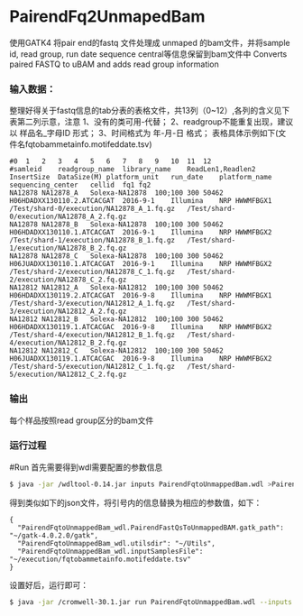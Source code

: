 # PairendFq2UnmapedBam
使用GATK4 将pair end的fastq 文件处理成 unmaped 的bam文件，并将sample id, read group, run date sequence central等信息保留到bam文件中
Converts paired FASTQ to uBAM and adds read group information 

### 输入数据：
整理好得关于fastq信息的tab分表的表格文件，共13列（0~12）,各列的含义见下表第二列示意，注意
  1、没有的类可用-代替；
  2、readgroup不能重复出现，建议以 样品名_字母ID 形式；
  3、时间格式为 年-月-日 格式；
表格具体示例如下(文件名fqtobammetainfo.motifeddate.tsv)
```
#0	1	2	3	4	5	6	7	8	9	10	11	12
#samleid	readgroup_name	library_name	ReadLen1,Readlen2	InsertSize	DataSize(M)	platform_unit	run_date	platform_name	sequencing_center	cellid	fq1	fq2
NA12878	NA12878_A	Solexa-NA12878	100;100	300	50462	H06HDADXX130110.2.ATCACGAT	2016-9-1	Illumina	NRP	HWWMFBGX1	/Test/shard-0/execution/NA12878_A_1.fq.gz	/Test/shard-0/execution/NA12878_A_2.fq.gz
NA12878	NA12878_B	Solexa-NA12878	100;100	300	50462	H06HDADXX130110.1.ATCACGAT	2016-9-1	Illumina	NRP	HWWMFBGX2	/Test/shard-1/execution/NA12878_B_1.fq.gz	/Test/shard-1/execution/NA12878_B_2.fq.gz
NA12878	NA12878_C	Solexa-NA12878	100;100	300	50462	H06JUADXX130110.1.ATCACGAT	2016-9-1	Illumina	NRP	HWWMFBGX2	/Test/shard-2/execution/NA12878_C_1.fq.gz	/Test/shard-2/execution/NA12878_C_2.fq.gz
NA12812	NA12812_A	Solexa-NA12812	100;100	300	50462	H06HDADXX130119.2.ATCACGAT	2016-9-8	Illumina	NRP	HWWMFBGX1	/Test/shard-3/execution/NA12812_A_1.fq.gz	/Test/shard-3/execution/NA12812_A_2.fq.gz
NA12812	NA12812_B	Solexa-NA12812	100;100	300	50462	H06HDADXX130119.1.ATCACGAC	2016-9-8	Illumina	NRP	HWWMFBGX2	/Test/shard-4/execution/NA12812_B_1.fq.gz	/Test/shard-4/execution/NA12812_B_2.fq.gz
NA12812	NA12812_C	Solexa-NA12812	100;100	300	50462	H06JUADXX130119.1.ATCACGAC	2016-9-8	Illumina	NRP	HWWMFBGX2	/Test/shard-5/execution/NA12812_C_1.fq.gz	/Test/shard-5/execution/NA12812_C_2.fq.gz
```
### 输出
每个样品按照read group区分的bam文件

### 运行过程
#Run
首先需要得到wdl需要配置的参数信息
```sh
$ java -jar /wdltool-0.14.jar inputs PairendFqtoUnmappedBam.wdl >PairendFqtoUnmappedBam.json
```
得到类似如下的json文件，将引号内的信息替换为相应的参数值，如下：
```
{
  "PairendFqtoUnmappedBam_wdl.PairendFastQsToUnmappedBAM.gatk_path": "~/gatk-4.0.2.0/gatk",
  "PairendFqtoUnmappedBam_wdl.utilsdir": "~/Utils",
  "PairendFqtoUnmappedBam_wdl.inputSamplesFile": "~/execution/fqtobammetainfo.motifeddate.tsv"
}
```

设置好后，运行即可：
```sh
$ java -jar /cromwell-30.1.jar run PairendFqtoUnmappedBam.wdl --inputs PairendFqtoUnmappedBam.json
```
